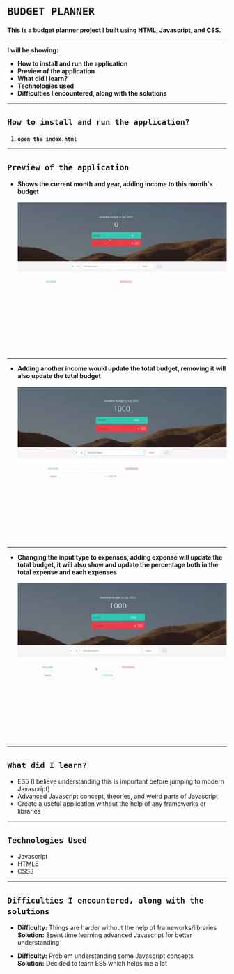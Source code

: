 # ``BUDGET PLANNER``
**This is a budget planner project I built using HTML, Javascript, and CSS.**
___
**I will be showing:**

+ **How to install and run the application**
+ **Preview of the application**
+ **What did I learn?**
+ **Technologies used**
+ **Difficulties I encountered, along with the solutions**

___
## ``How to install and run the application?``

1. **`open the index.html`**
___
## ``Preview of the application``
- **Shows the current month and year, adding income to this month's budget**  <br />  <br />
![](https://github.com/MatthewSusanto/resource/blob/master/budgety/ezgif.com-video-to-gif.gif?)  <br />  <br />
___
- **Adding another income would update the total budget, removing it will also update the total budget**  <br />  <br />
![](https://github.com/MatthewSusanto/resource/blob/master/budgety/ezgif.com-video-to-gif%20(1).gif?)
___
- **Changing the input type to expenses, adding expense will update the total budget, it will also show and update the percentage both in the total expense and each expenses**  <br />  <br />
![](https://github.com/MatthewSusanto/resource/blob/master/budgety/ezgif.com-video-to-gif%20(2).gif?)
___
## ``What did I learn?``

- ES5 (I believe understanding this is important before jumping to modern Javascript)
- Advanced Javascript concept, theories, and weird parts of Javascript
- Create a useful application without the help of any frameworks or libraries


___
## ``Technologies Used``

- Javascript
- HTML5
- CSS3
___
## ``Difficulties I encountered, along with the solutions``

- **Difficulty:** Things are harder without the help of frameworks/libraries  <br />
**Solution:** Spent time learning advanced Javascript for better understanding

- **Difficulty:** Problem understanding some Javascript concepts <br />
**Solution:** Decided to learn ES5 which helps me a lot

